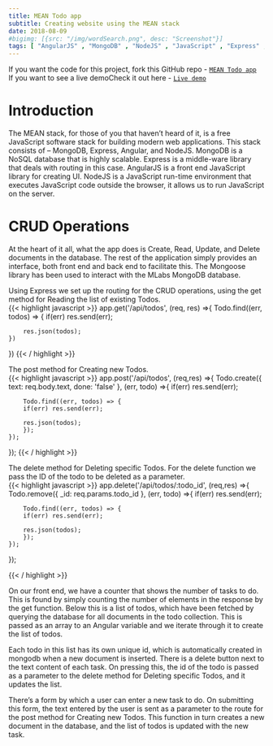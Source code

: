 ```yaml
---
title: MEAN Todo app
subtitle: Creating website using the MEAN stack
date: 2018-08-09
#bigimg: [{src: "/img/wordSearch.png", desc: "Screenshot"}]
tags: [ "AngularJS" , "MongoDB" , "NodeJS" , "JavaScript" , "Express" , "Website" ]
---
```

 
If you want the code for this project, fork this GitHub repo - [`MEAN Todo app`](https://github.com/Aveek-Saha/MEAN-todo-app) <br>
If you want to see a live demoCheck it out here - [`Live demo`](https://todo0.herokuapp.com/)
 
<!--more-->
 
# Introduction
The MEAN stack, for those of you that haven’t heard of it, is a free JavaScript software stack for building modern web applications. This stack consists of – MongoDB,  Express, Angular, and NodeJS.  MongoDB is a NoSQL database that is highly scalable. Express is a middle-ware library that deals with routing in this case. AngularJS is a front end JavaScript library for creating UI. NodeJS is a JavaScript run-time environment that executes JavaScript code outside the browser, it allows us to run JavaScript on the server.
 
# CRUD Operations
At the heart of it all, what the app does is Create, Read, Update, and Delete documents in the database. The rest of the application simply provides an interface, both front end and back end to facilitate this. The Mongoose library has been used to interact with the MLabs MongoDB database.
 
Using Express we set up the routing for the CRUD operations, using the get method for Reading the list of existing Todos.<br>
{{< highlight javascript >}}
app.get('/api/todos', (req, res) =>{
    Todo.find((err, todos) => {
        if(err) res.send(err);
 
        res.json(todos);
    })
})
{{< / highlight >}}
 
The post method for Creating new Todos.<br>
{{< highlight javascript >}}
app.post('/api/todos', (req,res) =>{
    Todo.create({
        text: req.body.text,
        done: 'false'
    }, (err, todo) =>{
        if(err) res.send(err);
 
        Todo.find((err, todos) => {
        if(err) res.send(err);
 
        res.json(todos);
        });
    });
});
{{< / highlight >}}
 
The delete method for Deleting specific Todos. For the delete function we pass the ID of the todo to be deleted as a parameter.<br>
{{< highlight javascript >}}
app.delete('/api/todos/:todo_id', (req,res) =>{
    Todo.remove({
        _id: req.params.todo_id
    }, (err, todo) =>{
        if(err) res.send(err);
 
        Todo.find((err, todos) => {
        if(err) res.send(err);
 
        res.json(todos);
        });
    });
});
 
{{< / highlight >}}
 
On our front end, we have a counter that shows the number of tasks to do. This is found by simply counting the number of elements in the response by the get function. Below this is a list of todos, which have been fetched by querying the database for all documents in the todo collection. This is passed as an array to an Angular variable and we iterate through it to create the list of todos.
 
Each todo in this list has its own unique id, which is automatically created in mongodb when a new document is inserted. There is a delete button next to the text content of each task. On pressing this, the id of the todo is passed as a parameter to the delete method for Deleting specific Todos, and it updates the list.
 
There’s a form by which a user can enter a new task to do. On submitting this form, the text entered by the user is sent as a parameter to the route for the post method for Creating new Todos. This function in turn creates a new document in the database, and the list of todos is updated with the new task.
 
 
<br>